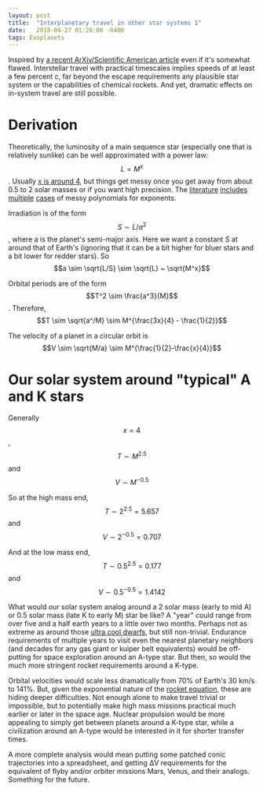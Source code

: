 ```yaml
---
layout: post
title:  "Interplanetary travel in other star systems 1"
date:   2018-04-27 01:28:00 -0400
tags: Exoplanets
---
```

<script type="text/javascript" async
  src="https://cdnjs.cloudflare.com/ajax/libs/mathjax/2.7.4/MathJax.js?config=TeX-MML-AM_CHTML">
</script>

Inspired by [a recent ArXiv/Scientific American article][arxiv] even if it's somewhat flawed. Interstellar travel with practical timescales implies speeds of at least a few percent c, far beyond the escape requirements any plausible star system or the capabilities of chemical rockets. And yet, dramatic effects on in-system travel are still possible.

# Derivation #
Theoretically, the luminosity of a main sequence star (especially one that is relatively sunlike) can be well approximated with a power law: $$L = M^x$$. Usually [x is around 4][stellar power laws], but things get messy once you get away from about 0.5 to 2 solar masses or if you want high precision. The [literature][Andersen 1991] [includes][Mann 2015] [multiple][general parameters] [cases][m dwarf parameters] of messy polynomials for exponents.

Irradiation is of the form $$S \sim L/a^2$$, where a is the planet's semi-major axis. Here we want a constant S at around that of Earth's (ignoring that it can be a bit higher for bluer stars and a bit lower for redder stars). So $$a \sim \sqrt{L/S} \sim \sqrt{L} ~ \sqrt{M^x}$$

Orbital periods are of the form $$T^2 \sim \frac{a^3}{M}$$. Therefore, $$T \sim \sqrt{a^/M} \sim M^{\frac{3x}{4} - \frac{1}{2}}$$

The velocity of a planet in a circular orbit is $$V \sim \sqrt{M/a} \sim M^{\frac{1}{2}-\frac{x}{4}}$$


# Our solar system around "typical" A and K stars #
Generally $$x = 4$$, $$T \sim M^{2.5}$$ and $$V \sim M^{-0.5}$$

So at the high mass end, $$T \sim 2^{2.5} = 5.657$$ and $$V \sim 2^{-0.5} = 0.707$$

And at the low mass end, $$T \sim 0.5^{2.5} = 0.177$$ and $$V \sim 0.5^{-0.5} = 1.4142$$

What would our solar system analog around a 2 solar mass (early to mid A) or 0.5 solar mass (late K to early M) star be like? A "year" could range from over five and a half earth years to a little over two months. Perhaps not as extreme as around those [ultra cool dwarfs][ultra cool dwarfs], but still non-trivial. Endurance requirements of multiple years to visit even the nearest planetary neighbors (and decades for any gas giant or kuiper belt equivalents) would be off-putting for space exploration around an A-type star. But then, so would the much more stringent rocket requirements around a K-type.

Orbital velocities would scale less dramatically from 70% of Earth's 30 km/s to 141%. But, given the exponential nature of the [rocket equation][Tsiolkovsky the Tyrannical], these are hiding deeper difficulties. Not enough alone to make travel trivial or impossible, but to potentially make high mass missions practical much earlier or later in the space age. Nuclear propulsion would be more appealing to simply get between planets around a K-type star, while a civilization around an A-type would be interested in it for shorter transfer times.

A more complete analysis would mean putting some patched conic trajectories into a spreadsheet, and getting ΔV requirements for the equivalent of flyby and/or orbiter missions Mars, Venus, and their analogs. Something for the future.




[arxiv]: https://arxiv.org/abs/1804.03698
[stellar power laws]: https://en.wikipedia.org/wiki/Mass%E2%80%93luminosity_relation
[general parameters]: http://adsabs.harvard.edu/abs/2008A%26A...489.1107B
[m dwarf parameters]: http://adsabs.harvard.edu/abs/2000A%26A...364..217D
[Mann 2015]: http://adsabs.harvard.edu/abs/2015ApJ...804...64M
[Andersen 1991]: http://adsabs.harvard.edu/abs/1991A%26ARv...3...91A
[Tsiolkovsky the Tyrannical]: https://en.wikipedia.org/wiki/Tsiolkovsky_rocket_equation
[ultra cool dwarfs]: https://en.wikipedia.org/wiki/Ultra-cool_dwarf
